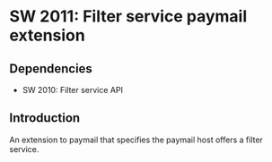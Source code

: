 SW 2011: Filter service paymail extension
=======================================

Dependencies
------------

* SW 2010: Filter service API

Introduction
------------

An extension to paymail that specifies the paymail host offers a filter service.
